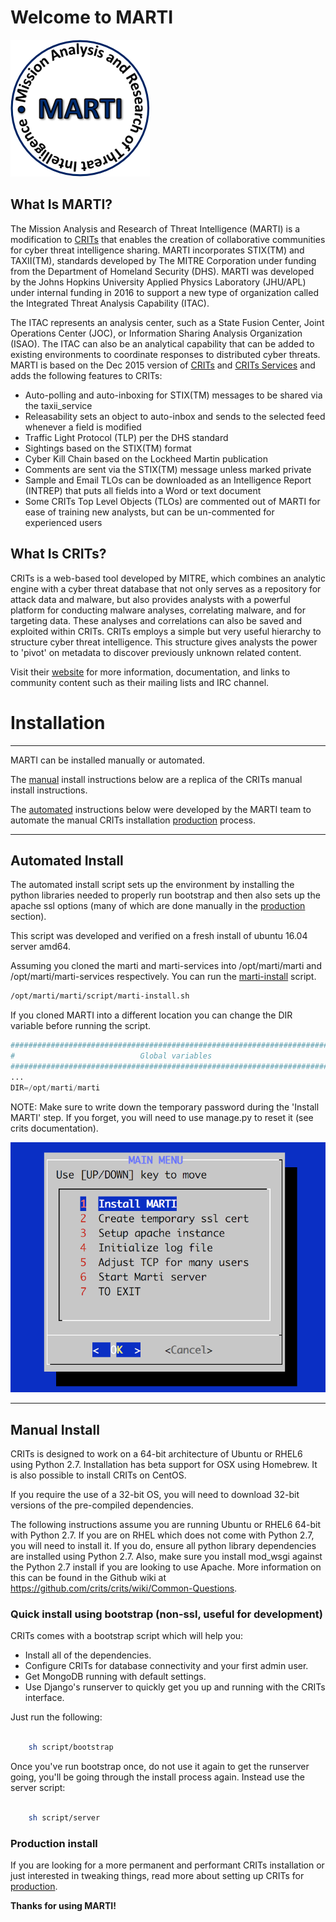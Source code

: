 # Welcome to MARTI

![MARTI Logo](extras/www/new_images/MARTI-logo-white-bkgd.png)

## What Is MARTI?

The Mission Analysis and Research of Threat Intelligence (MARTI) is a modification to [CRITs](#what-is-crits) that enables the creation of collaborative communities for cyber threat intelligence sharing. MARTI incorporates STIX(TM) and TAXII(TM), standards developed by The MITRE Corporation under funding from the Department of Homeland Security (DHS). MARTI was developed by the Johns Hopkins University Applied Physics Laboratory (JHU/APL) under internal funding in 2016 to support a new type of organization called the Integrated Threat Analysis Capability (ITAC). 

The ITAC represents an analysis center, such as a State Fusion Center, Joint Operations Center (JOC), or Information Sharing Analysis Organization (ISAO). The ITAC can also be an analytical capability that can be added to existing environments to coordinate responses to distributed cyber threats. MARTI is based on the Dec 2015 version of [CRITs](https://github.com/crits/crits/commit/af358a3e2897f92c13bb2de0bd0c0dd4e9455882) and [CRITs Services](https://github.com/crits/crits_services/commit/f5b92a40240d76d2f3667abebd043c45d85ffae4) and adds the following features to CRITs:

- Auto-polling and auto-inboxing for STIX(TM) messages to be shared via the taxii_service
- Releasability sets an object to auto-inbox and sends to the selected feed whenever a field is modified
- Traffic Light Protocol (TLP) per the DHS standard
- Sightings based on the STIX(TM) format
- Cyber Kill Chain based on the Lockheed Martin publication
- Comments are sent via the STIX(TM) message unless marked private
- Sample and Email TLOs can be downloaded as an Intelligence Report (INTREP) that puts all fields into a Word or text document
- Some CRITs Top Level Objects (TLOs) are commented out of MARTI for ease of training new analysts, but can be un-commented for experienced users

## What Is CRITs?

CRITs is a web-based tool developed by MITRE, which combines an analytic engine with a cyber threat database that not only serves as a repository for attack data and malware, but also provides analysts with a powerful platform for conducting malware analyses, correlating malware, and for targeting data. These analyses and correlations can also be saved and exploited within CRITs. CRITs employs a simple but very useful hierarchy to structure cyber threat intelligence. This structure gives analysts the power to 'pivot' on metadata to discover previously unknown related content.

Visit their [website](https://crits.github.io) for more information, documentation, and links to community content such as their mailing lists and IRC channel.

# Installation
---
MARTI can be installed manually or automated.

The [manual](#manual) install instructions below are a replica of the CRITs manual install instructions.

The [automated](#automated-install) instructions below were developed by the MARTI team to automate the manual CRITs installation [production](#production-install) process.

---

## Automated Install

The automated install script sets up the environment by installing the python libraries needed to properly run bootstrap and then also sets up the apache ssl options (many of which are done manually in the [production](#production-crits-install) section).

This script was developed and verified on a fresh install of ubuntu 16.04 server amd64.

Assuming you cloned the marti and marti-services into /opt/marti/marti and /opt/marti/marti-services respectively. You can run the [marti-install](script/marti-install.sh) script. 

```bash
/opt/marti/marti/script/marti-install.sh
```

If you cloned MARTI into a different location you can change the DIR variable before running the script.

```python
##############################################################################
#                            Global variables                                #
##############################################################################
...
DIR=/opt/marti/marti
```

NOTE: Make sure to write down the temporary password during the 'Install MARTI' step. If you forget, you will need to use manage.py to reset it (see crits documentation).

![Marti-Install-Menu](images/marti-install.png)

---

## Manual Install

CRITs is designed to work on a 64-bit architecture of Ubuntu or RHEL6 using Python 2.7. Installation has beta support for OSX using Homebrew. It is also possible to install CRITs on CentOS.

If you require the use of a 32-bit OS, you will need to download 32-bit versions of the pre-compiled dependencies.

The following instructions assume you are running Ubuntu or RHEL6 64-bit with Python 2.7. If you are on RHEL which does not come with Python 2.7, you will need to install it. If you do, ensure all python library dependencies are installed using Python 2.7. Also, make sure you install mod_wsgi against the Python 2.7 install if you are looking to use Apache. More information on this can be found in the Github wiki at https://github.com/crits/crits/wiki/Common-Questions.

### Quick install using bootstrap (non-ssl, useful for development)

CRITs comes with a bootstrap script which will help you:

* Install all of the dependencies.
* Configure CRITs for database connectivity and your first admin user.
* Get MongoDB running with default settings.
* Use Django's runserver to quickly get you up and running with the CRITs interface.

Just run the following:

```bash

    sh script/bootstrap
```

Once you've run bootstrap once, do not use it again to get the runserver going, you'll be going through the install process again. Instead use the server script:

```bash

    sh script/server
```

### Production install

If you are looking for a more permanent and performant CRITs installation or just interested in tweaking things, read more about setting up CRITs for [production](https://github.com/crits/crits/wiki/Production-grade-CRITs-install).

**Thanks for using MARTI!**
